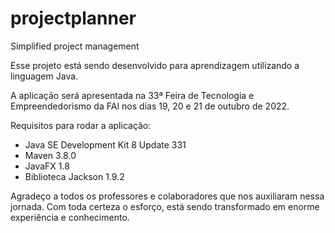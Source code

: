 # projectplanner
Simplified project management


Esse projeto está sendo desenvolvido para aprendizagem utilizando a linguagem Java.

A aplicação será apresentada na 33ª Feira de Tecnologia e Empreendedorismo da FAI nos dias 19, 20 e 21 de outubro de 2022.

Requisitos para rodar a aplicação:
- Java SE Development Kit 8 Update 331
- Maven 3.8.0 
- JavaFX 1.8
- Biblioteca Jackson 1.9.2


Agradeço a todos os professores e colaboradores que nos auxiliaram nessa jornada. 
Com toda certeza o esforço, está sendo transformado em enorme experiência e conhecimento.
